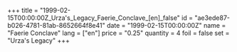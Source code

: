 +++
title = "1999-02-15T00:00:00Z_Urza's_Legacy_Faerie_Conclave_[en]_false"
id = "ae3ede87-b026-4781-81ab-8652664f8e41"
date = "1999-02-15T00:00:00Z"
name = "Faerie Conclave"
lang = ["en"]
price = "0.25"
quantity = 4
foil = false
set = "Urza's Legacy"
+++
